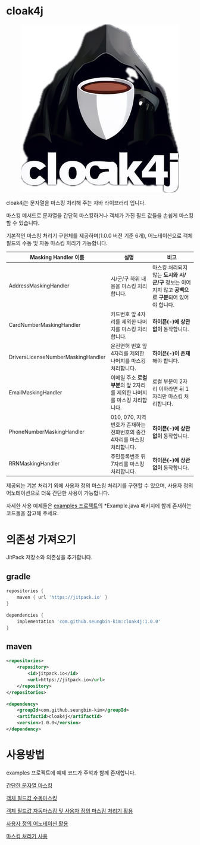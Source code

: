 # cloak4j

<p align="center">
  <img src="docs/images/logo.png" alt="logo">
</p>

cloak4j는 문자열을 마스킹 처리해 주는 자바 라이브러리 입니다.

마스킹 메서드로 문자열을 간단히 마스킹하거나 객체가 가진 필드 값들을 손쉽게 마스킹할 수 있습니다.

기본적인 마스킹 처리기 구현체를 제공하며(1.0.0 버전 기준 6개), 어노테이션으로 객체 필드의 수동 및 자동 마스킹 처리가 가능합니다.

| Masking Handler 이름                 | 설명                                            | 비고                                                           |
|------------------------------------|-----------------------------------------------|--------------------------------------------------------------|
| AddressMaskingHandler              | 시/군/구 하위 내용을 마스킹 처리합니다.                       | 마스킹 처리되지 않는 **도시와 시/군/구** 정보는 이어지지 않고 **공백으로 구분**되어 있어야 합니다. |
| CardNumberMaskingHandler           | 카드번호 앞 4자리를 제외한 나머지를 마스킹 처리합니다.               | **하이픈(-)에 상관없이** 동작합니다.                                      |
| DriversLicenseNumberMaskingHandler | 운전면허 번호 앞 4자리를 제외한 나머지를 마스킹 처리합니다.            | **하이픈(-)이 존재**해야 합니다.                                        |                                                      |
| EmailMaskingHandler                | 이메일 주소 **로컬 부분**의 앞 2자리를 제외한 나머지를 마스킹 처리합니다.  | 로컬 부분이 2자리 이하라면 뒤 1자리만 마스킹 처리합니다.                            |                                                      |
| PhoneNumberMaskingHandler          | 010, 070, 지역번호가 존재하는 전화번호의 중간 4자리를 마스킹 처리합니다. | **하이픈(-)에 상관없이** 동작합니다.                                      |
| RRNMaskingHandler                  | 주민등록번호 뒤 7자리를 마스킹 처리합니다.                      | **하이픈(-)에 상관없이** 동작합니다.                                      |

제공되는 기본 처리기 외에 사용자 정의 마스킹 처리기를 구현할 수 있으며, 사용자 정의 어노테이션으로 더욱 간단한 사용이 가능합니다.

자세한 사용 예제들은 [examples 프로젝트](examples/src/test/java/examples)의 *Example.java 패키지에 함께 존재하는 코드들을 참고해 주세요.

# 의존성 가져오기

JitPack 저장소와 의존성을 추가합니다.

## gradle

```groovy
repositories {
    maven { url 'https://jitpack.io' }
}
```

```groovy
dependencies {
    implementation 'com.github.seungbin-kim:cloak4j:1.0.0'
}
```

## maven

```xml
<repositories>
    <repository>
        <id>jitpack.io</id>
        <url>https://jitpack.io</url>
    </repository>
</repositories>
```

```xml
<dependency>
    <groupId>com.github.seungbin-kim</groupId>
    <artifactId>cloak4j</artifactId>
    <version>1.0.0</version>
</dependency>
```

# 사용방법

examples 프로젝트에 예제 코드가 주석과 함께 존재합니다.

[간단한 문자열 마스킹](examples/src/test/java/examples/simple_masking/SimpleMaskingExample.java)

[객체 필드값 수동마스킹](examples/src/test/java/examples/object_masking/manual_masking/ManualMaskingExample.java)

[객체 필드값 자동마스킹 및 사용자 정의 마스킹 처리기 활용](examples/src/test/java/examples/object_masking/auto_masking/AutoMaskingExample.java)

[사용자 정의 어노테이션 활용](examples/src/test/java/examples/object_masking/custom_annotation/CustomAnnotationExample.java)

[마스킹 처리기 사용](examples/src/test/java/examples/using_only_handler/UsingOnlyHandlerExample.java)

